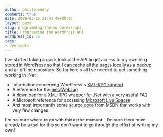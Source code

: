 ```yaml
---
author: philiphendry
comments: true
date: 2008-03-25 21:41:45+00:00
layout: post
slug: programming-the-wordpress-api
title: Programming the WordPress API
wordpress_id: 58
tags:
- dev-tools
---
```


I've started taking a quick look at the API to get access to my own blog stored in WordPress so that I can cache all the pages locally as a backup and an offline repository. So far here's all I've needed to get something working in .Net :

  * Information concerning WordPress's [XML-RPC support](http://codex.wordpress.org/XML-RPC_Support)
  * A reference for the [metaWebLog](http://www.xmlrpc.com/metaWeblogApi)
  * A [download](http://xml-rpc.net/) for a XML-RPC wrapper for .Net with a very useful [FAQ](http://www.xml-rpc.net/faq/xmlrpcnetfaq.html#1.10)
  * A Microsoft reference for accessing [Microsoft Live Spaces](http://msdn2.microsoft.com/en-us/library/bb259702.aspx)
  * And most importantly some [source code](http://msdn2.microsoft.com/en-us/library/aa905670.aspx) from MSDN that works with very few changes

I'm not sure where to go with this at the moment - I'm sure there must already be a tool for this so don't want to go through the effort of writing my own!
